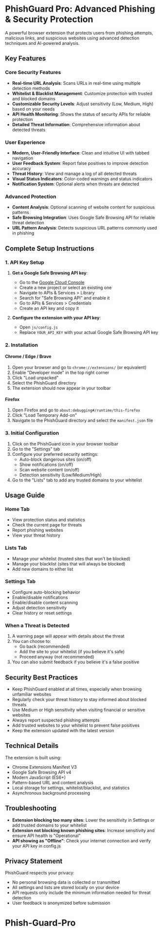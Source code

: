 # PhishGuard Pro: Advanced Phishing & Security Protection

A powerful browser extension that protects users from phishing attempts, malicious links, and suspicious websites using advanced detection techniques and AI-powered analysis.

## Key Features

### Core Security Features
- **Real-time URL Analysis**: Scans URLs in real-time using multiple detection methods
- **Whitelist & Blacklist Management**: Customize protection with trusted and blocked domains
- **Customizable Security Levels**: Adjust sensitivity (Low, Medium, High) based on your needs
- **API Health Monitoring**: Shows the status of security APIs for reliable protection
- **Detailed Threat Information**: Comprehensive information about detected threats

### User Experience
- **Modern, User-Friendly Interface**: Clean and intuitive UI with tabbed navigation
- **User Feedback System**: Report false positives to improve detection accuracy
- **Threat History**: View and manage a log of all detected threats
- **Visual Status Indicators**: Color-coded warnings and status indicators
- **Notification System**: Optional alerts when threats are detected

### Advanced Protection
- **Content Analysis**: Optional scanning of website content for suspicious patterns
- **Safe Browsing Integration**: Uses Google Safe Browsing API for reliable threat detection
- **URL Pattern Analysis**: Detects suspicious URL patterns commonly used in phishing

## Complete Setup Instructions

### 1. API Key Setup

1. **Get a Google Safe Browsing API key**:
   - Go to the [Google Cloud Console](https://console.cloud.google.com/)
   - Create a new project or select an existing one
   - Navigate to APIs & Services > Library
   - Search for "Safe Browsing API" and enable it
   - Go to APIs & Services > Credentials
   - Create an API key and copy it

2. **Configure the extension with your API key**:
   - Open `js/config.js`
   - Replace `YOUR_API_KEY` with your actual Google Safe Browsing API key

### 2. Installation

#### Chrome / Edge / Brave
1. Open your browser and go to `chrome://extensions/` (or equivalent)
2. Enable "Developer mode" in the top right corner
3. Click "Load unpacked"
4. Select the PhishGuard directory
5. The extension should now appear in your toolbar

#### Firefox
1. Open Firefox and go to `about:debugging#/runtime/this-firefox`
2. Click "Load Temporary Add-on"
3. Navigate to the PhishGuard directory and select the `manifest.json` file

### 3. Initial Configuration

1. Click on the PhishGuard icon in your browser toolbar
2. Go to the "Settings" tab
3. Configure your preferred security settings:
   - Auto-block dangerous sites (on/off)
   - Show notifications (on/off)
   - Scan website content (on/off)
   - Detection sensitivity (Low/Medium/High)
4. Go to the "Lists" tab to add any trusted domains to your whitelist

## Usage Guide

### Home Tab
- View protection status and statistics
- Check the current page for threats
- Report phishing websites
- View your threat history

### Lists Tab
- Manage your whitelist (trusted sites that won't be blocked)
- Manage your blacklist (sites that will always be blocked)
- Add new domains to either list

### Settings Tab
- Configure auto-blocking behavior
- Enable/disable notifications
- Enable/disable content scanning
- Adjust detection sensitivity
- Clear history or reset settings

### When a Threat is Detected
1. A warning page will appear with details about the threat
2. You can choose to:
   - Go back (recommended)
   - Add the site to your whitelist (if you believe it's safe)
   - Proceed anyway (not recommended)
3. You can also submit feedback if you believe it's a false positive

## Security Best Practices

- Keep PhishGuard enabled at all times, especially when browsing unfamiliar websites
- Regularly check your threat history to stay informed about blocked threats
- Use Medium or High sensitivity when visiting financial or sensitive websites
- Always report suspected phishing attempts
- Add trusted websites to your whitelist to prevent false positives
- Keep the extension updated with the latest version

## Technical Details

The extension is built using:
- Chrome Extensions Manifest V3
- Google Safe Browsing API v4
- Modern JavaScript (ES6+)
- Pattern-based URL and content analysis
- Local storage for settings, whitelist/blacklist, and statistics
- Asynchronous background processing

## Troubleshooting

- **Extension blocking too many sites**: Lower the sensitivity in Settings or add trusted domains to your whitelist
- **Extension not blocking known phishing sites**: Increase sensitivity and ensure API health is "Operational"
- **API showing as "Offline"**: Check your internet connection and verify your API key in config.js

## Privacy Statement

PhishGuard respects your privacy:
- No personal browsing data is collected or transmitted
- All settings and lists are stored locally on your device
- API requests only include the minimum information needed for threat detection
- User feedback is anonymized before submission
# Phish-Guard-Pro

